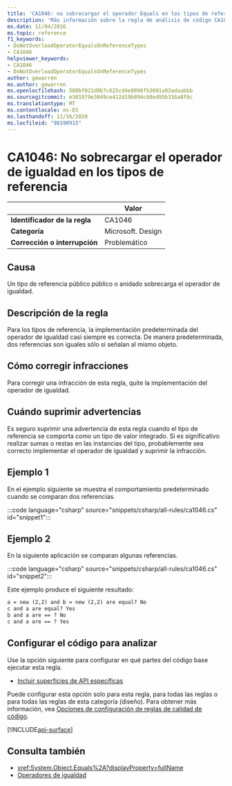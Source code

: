 ```yaml
---
title: 'CA1046: no sobrecargar el operador Equals en los tipos de referencia (análisis de código)'
description: 'Más información sobre la regla de análisis de código CA1046: no sobrecargar el operador Equals en los tipos de referencia'
ms.date: 11/04/2016
ms.topic: reference
f1_keywords:
- DoNotOverloadOperatorEqualsOnReferenceTypes
- CA1046
helpviewer_keywords:
- CA1046
- DoNotOverloadOperatorEqualsOnReferenceTypes
author: gewarren
ms.author: gewarren
ms.openlocfilehash: 580bf021d9b7c625cd4e9898fb3691a93adaabbb
ms.sourcegitcommit: e301979e3049ce412d19b094c60ed95b316a8f8c
ms.translationtype: MT
ms.contentlocale: es-ES
ms.lasthandoff: 12/16/2020
ms.locfileid: "98190915"
---
```

# <a name="ca1046-do-not-overload-operator-equals-on-reference-types"></a>CA1046: No sobrecargar el operador de igualdad en los tipos de referencia

| | Valor |
|-|-|
| **Identificador de la regla** |CA1046|
| **Categoría** |Microsoft. Design|
| **Corrección o interrupción** |Problemático|

## <a name="cause"></a>Causa

Un tipo de referencia público público o anidado sobrecarga el operador de igualdad.

## <a name="rule-description"></a>Descripción de la regla

Para los tipos de referencia, la implementación predeterminada del operador de igualdad casi siempre es correcta. De manera predeterminada, dos referencias son iguales sólo si señalan al mismo objeto.

## <a name="how-to-fix-violations"></a>Cómo corregir infracciones

Para corregir una infracción de esta regla, quite la implementación del operador de igualdad.

## <a name="when-to-suppress-warnings"></a>Cuándo suprimir advertencias

Es seguro suprimir una advertencia de esta regla cuando el tipo de referencia se comporta como un tipo de valor integrado. Si es significativo realizar sumas o restas en las instancias del tipo, probablemente sea correcto implementar el operador de igualdad y suprimir la infracción.

## <a name="example-1"></a>Ejemplo 1

En el ejemplo siguiente se muestra el comportamiento predeterminado cuando se comparan dos referencias.

:::code language="csharp" source="snippets/csharp/all-rules/ca1046.cs" id="snippet1":::

## <a name="example-2"></a>Ejemplo 2

En la siguiente aplicación se comparan algunas referencias.

:::code language="csharp" source="snippets/csharp/all-rules/ca1046.cs" id="snippet2":::

Este ejemplo produce el siguiente resultado:

```txt
a = new (2,2) and b = new (2,2) are equal? No
c and a are equal? Yes
b and a are == ? No
c and a are == ? Yes
```

## <a name="configure-code-to-analyze"></a>Configurar el código para analizar

Use la opción siguiente para configurar en qué partes del código base ejecutar esta regla.

- [Incluir superficies de API específicas](#include-specific-api-surfaces)

Puede configurar esta opción solo para esta regla, para todas las reglas o para todas las reglas de esta categoría (diseño). Para obtener más información, vea [Opciones de configuración de reglas de calidad de código](../code-quality-rule-options.md).

[!INCLUDE[api-surface](~/includes/code-analysis/api-surface.md)]

## <a name="see-also"></a>Consulta también

- <xref:System.Object.Equals%2A?displayProperty=fullName>
- [Operadores de igualdad](../../../standard/design-guidelines/equality-operators.md)
